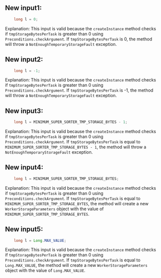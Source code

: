 ## New input1:
```java
    long l = 0;
```
Explanation: This input is valid because the `createInstance` method checks if `tmpStorageBytesPerTask` is greater than 0 using `Preconditions.checkArgument`. If `tmpStorageBytesPerTask` is 0, the method will throw a `NotEnoughTemporaryStorageFault` exception.

## New input2:
```java
    long l = -1;
```
Explanation: This input is valid because the `createInstance` method checks if `tmpStorageBytesPerTask` is greater than 0 using `Preconditions.checkArgument`. If `tmpStorageBytesPerTask` is -1, the method will throw a `NotEnoughTemporaryStorageFault` exception.

## New input3:
```java
    long l = MINIMUM_SUPER_SORTER_TMP_STORAGE_BYTES - 1;
```
Explanation: This input is valid because the `createInstance` method checks if `tmpStorageBytesPerTask` is greater than 0 using `Preconditions.checkArgument`. If `tmpStorageBytesPerTask` is equal to `MINIMUM_SUPER_SORTER_TMP_STORAGE_BYTES - 1`, the method will throw a `NotEnoughTemporaryStorageFault` exception.

## New input4:
```java
    long l = MINIMUM_SUPER_SORTER_TMP_STORAGE_BYTES;
```
Explanation: This input is valid because the `createInstance` method checks if `tmpStorageBytesPerTask` is greater than 0 using `Preconditions.checkArgument`. If `tmpStorageBytesPerTask` is equal to `MINIMUM_SUPER_SORTER_TMP_STORAGE_BYTES`, the method will create a new `WorkerStorageParameters` object with the value of `MINIMUM_SUPER_SORTER_TMP_STORAGE_BYTES`.

## New input5:
```java
    long l = Long.MAX_VALUE;
```
Explanation: This input is valid because the `createInstance` method checks if `tmpStorageBytesPerTask` is greater than 0 using `Preconditions.checkArgument`. If `tmpStorageBytesPerTask` is equal to `Long.MAX_VALUE`, the method will create a new `WorkerStorageParameters` object with the value of `Long.MAX_VALUE`.
